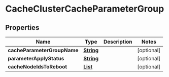 

# CacheClusterCacheParameterGroup


## Properties

| Name | Type | Description | Notes |
|------------ | ------------- | ------------- | -------------|
|**cacheParameterGroupName** | [**String**](String.md) |  |  [optional] |
|**parameterApplyStatus** | [**String**](String.md) |  |  [optional] |
|**cacheNodeIdsToReboot** | [**List**](List.md) |  |  [optional] |



